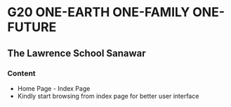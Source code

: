 # G20 ONE-EARTH ONE-FAMILY ONE-FUTURE
## The Lawrence School Sanawar
### Content
- Home Page - Index Page
- Kindly start browsing from index page for better user interface 

